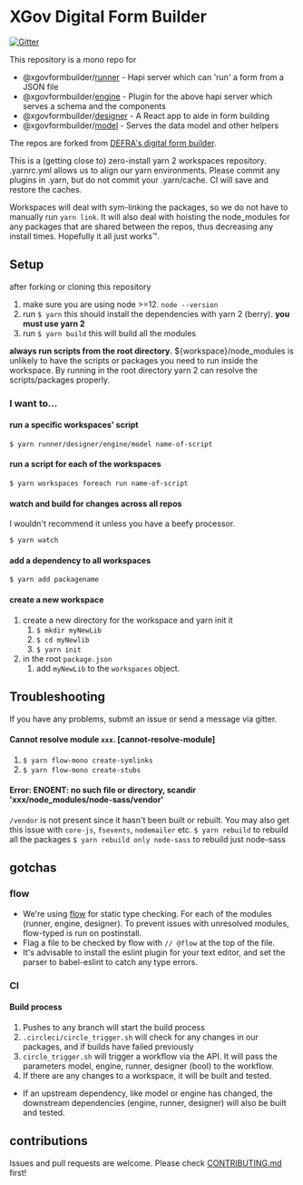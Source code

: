 # XGov Digital Form Builder
[![Gitter](https://badges.gitter.im/XGovFormBuilder/Public.svg)](https://gitter.im/XGovFormBuilder/Public?utm_source=badge&utm_medium=badge&utm_campaign=pr-badge)

This repository is a mono repo for
  - @xgovformbuilder/[runner](https://github.com/XGovFormBuilder/digital-form-builder/tree/master/runner) - Hapi server which can 'run' a form from a JSON file
  - @xgovformbuilder/[engine](https://github.com/XGovFormBuilder/digital-form-builder/tree/master/engine) - Plugin for the above hapi server which serves a schema and the components
  - @xgovformbuilder/[designer](https://github.com/XGovFormBuilder/digital-form-builder/tree/master/designer) - A React app to aide in form building
  - @xgovformbuilder/[model](https://github.com/XGovFormBuilder/digital-form-builder/tree/master/model) - Serves the data model and other helpers

The repos are forked from [DEFRA's digital form builder](https://github.com/DEFRA/digital-form-builder). 

This is a (getting close to) zero-install yarn 2 workspaces repository. .yarnrc.yml allows us to align our yarn environments. Please commit any plugins in .yarn, but do not commit your .yarn/cache. CI will save and restore the caches. 

Workspaces will deal with sym-linking the packages, so we do not have to manually run `yarn link`. 
It will also deal with hoisting the node_modules for any packages that are shared between the repos, thus decreasing any install times. Hopefully it all just works™️.

## Setup

after forking or cloning this repository

1. make sure you are using node >=12. `node --version`
2. run `$ yarn` this should install the dependencies with yarn 2 (berry).
  **you must use yarn 2**
3. run `$ yarn build` this will build all the modules

**always run scripts from the root directory.** ${workspace}/node_modules is unlikely to have the scripts or packages you need to run inside the workspace. 
By running in the root directory yarn 2 can resolve the scripts/packages properly.


### I want to...

#### run a specific workspaces' script 
`$ yarn runner/designer/engine/model name-of-script`


#### run a script for each of the workspaces
`$ yarn workspaces foreach run name-of-script`


#### watch and build for changes across all repos
I wouldn't recommend it unless you have a beefy processor.

`$ yarn watch`


#### add a dependency to all workspaces

`$ yarn add packagename`

#### create a new workspace

1. create a new directory for the workspace and yarn init it
    1. `$ mkdir myNewLib`
    2. `$ cd myNewlib`
    3. `$ yarn init`
2. in the root `package.json` 
    1. add `myNewLib` to the `workspaces` object.



## Troubleshooting
If you have any problems, submit an issue or send a message via gitter.

#### Cannot resolve module `xxx`. [cannot-resolve-module]
1. `$ yarn flow-mono create-symlinks`
2. `$ yarn flow-mono create-stubs`

#### Error: ENOENT: no such file or directory, scandir 'xxx/node_modules/node-sass/vendor'
`/vendor` is not present since it hasn't been built or rebuilt. You may also get this issue with `core-js`, `fsevents`, `nodemailer` etc.
`$ yarn rebuild` to rebuild all the packages
`$ yarn rebuild only node-sass` to rebuild just node-sass




## gotchas

### flow
- We're using [flow](https://flow.org) for static type checking. For each of the modules (runner, engine, designer). To prevent issues with unresolved modules, flow-typed is run on postinstall.
- Flag a file to be checked by flow with `// @flow` at the top of the file.
- It's advisable to install the eslint plugin for your text editor, and set the parser to babel-eslint to catch any type errors.

### CI

#### Build process
1. Pushes to any branch will start the build process
2. `.circleci/circle_trigger.sh` will check for any changes in our packages, and if builds have failed previously
3. `circle_trigger.sh` will trigger a workflow via the API. It will pass the parameters model, engine, runner, designer (bool) to the workflow.
4. If there are any changes to a workspace, it will be built and tested. 
  - If an upstream dependency, like model or engine has changed, the downstream dependencies (engine, runner, designer) will also be built and tested. 
 

## contributions
Issues and pull requests are welcome. Please check [CONTRIBUTING.md](https://github.com/XGovFormBuilder/digital-form-builder/tree/master/.github/CONTRIBUTING.md) first!
